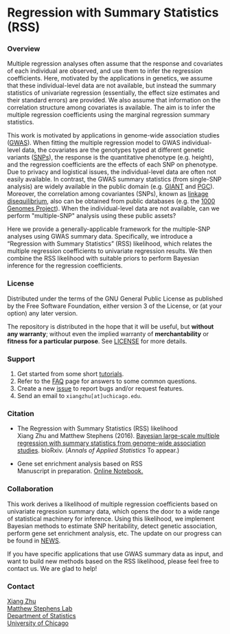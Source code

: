 # Regression with Summary Statistics (RSS)

### Overview
Multiple regression analyses often assume that the response and covariates of each individual are observed, and use them to infer the regression coefficients. Here, motivated by the applications in genetics, we assume that these individual-level data are not available, but instead the summary statistics of univariate regression (essentially, the effect size estimates and their standard errors) are provided. We also assume that information on the correlation structure among covariates is available. The aim is to infer the multiple regression coefficients using the marginal regression summary statistics.

This work is motivated by applications in genome-wide association studies ([GWAS](https://en.wikipedia.org/wiki/Genome-wide_association_study)). When fitting the multiple regression model to GWAS individual-level data, the covariates are the genotypes typed at different genetic variants ([SNPs](https://en.wikipedia.org/wiki/Single-nucleotide_polymorphism)), the response is the quantitative phenotype (e.g. height), and the regression coefficients are the effects of each SNP on phenotype. Due to privacy and logistical issues, the individual-level data are often not easily available. In contrast, the GWAS summary statistics (from single-SNP analysis) are widely available in the public domain (e.g. [GIANT](https://www.broadinstitute.org/collaboration/giant/index.php/GIANT_consortium_data_files) and [PGC](https://www.med.unc.edu/pgc/downloads)). Moreover, the correlation among covariantes (SNPs), known as [linkage disequilibrium](https://en.wikipedia.org/wiki/Linkage_disequilibrium), also can be obtained from public databases (e.g. the [1000 Genomes Project](http://www.1000genomes.org/home)). When the individual-level data are not available, can we perform "multiple-SNP" analysis using these public assets?

Here we provide a generally-applicable framework for the multiple-SNP analyses using GWAS summary data. Specifically, we introduce a “Regression with Summary Statistics” (RSS) likelihood, which relates the multiple regression coefficients to univariate regression results. We then combine the RSS likelihood with suitable priors to perform Bayesian inference for the regression coefficients.

### License 
Distributed under the terms of the GNU General Public License as published by the Free Software Foundation, either version 3 of the License, or (at your option) any later version.

The repository is distributed in the hope that it will be useful, but **without any warranty**; without even the implied warranty of **merchantability** or **fitness for a particular purpose**. See [LICENSE](LICENSE) for more details.

### Support
1. Get started from some short [tutorials](http://stephenslab.github.io/rss).
2. Refer to the [FAQ](https://github.com/stephenslab/rss/wiki/FAQ) page for answers to some common questions.
3. Create a new [issue](https://github.com/stephenslab/rss/issues) to report bugs and/or request features.
4. Send an email to `xiangzhu[at]uchicago.edu`.

### Citation
- The Regression with Summary Statistics (RSS) likelihood <br> Xiang Zhu and Matthew Stephens (2016). [Bayesian large-scale multiple regression with summary statistics from genome-wide association studies](https://doi.org/10.1101/042457). bioRxiv. (*Annals of Applied Statistics* To appear.)

- Gene set enrichment analysis based on RSS <br> Manuscript in preparation. [Online Notebook.](http://xiangzhu.github.io/rss-gsea/_book/)

### Collaboration
This work derives a likelihood of multiple regression coefficients based on univariate regression summary data, which opens the door to a wide range of statistical machinery for inference. Using this likelihood, we implement Bayesian methods to estimate SNP heritability, detect genetic association, perform gene set enrichment analysis, etc. The update on our progress can be found in [NEWS](NEWS.md). 

If you have specific applications that use GWAS summary data as input, and want to build new methods based on the RSS likelihood, please feel free to contact us. We are glad to help!  

### Contact
[Xiang Zhu](https://github.com/xiangzhu) <br>
[Matthew Stephens Lab](http://stephenslab.uchicago.edu) <br>
[Department of Statistics](https://galton.uchicago.edu) <br>
[University of Chicago](https://www.uchicago.edu) <br>

